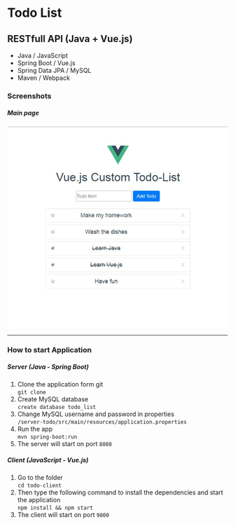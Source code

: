 # Todo List

## RESTfull API (Java + Vue.js)

<ul>
<li>Java  / JavaScript</li>
<li>Spring Boot / Vue.js</li>
<li>Spring Data JPA / MySQL</li>
<li>Maven / Webpack</li>
</ul>

### Screenshots
##### Main page
![alt-текст](https://github.com/MaximBubnov/todo-list-rest/blob/master/screens/main.jpg)
<hr>

### How to start Application
##### Server (Java - Spring Boot)
1) Clone the application form git </br>
``` git clone ```
2) Create MySQL database </br>
``` create database todo_list ```
3) Change MySQL username and password in properties </br>
``` /server-todo/src/main/resources/application.properties ```
4) Run the app </br>
``` mvn spring-boot:run ```
5) The server will start on port ```8080 ```
##### Client (JavaScript - Vue.js)
1) Go to the folder </br>
``` cd todo-client ```
2) Then type the following command to install the dependencies and start the application </br>
``` npm install && npm start ```
3) The client will start on port ``` 9000 ```
